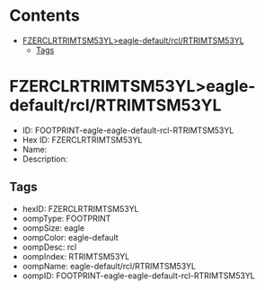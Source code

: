 



Contents
========

* [FZERCLRTRIMTSM53YL>eagle-default/rcl/RTRIMTSM53YL](#fzerclrtrimtsm53yleagle-defaultrclrtrimtsm53yl)
	* [Tags](#tags)

# FZERCLRTRIMTSM53YL>eagle-default/rcl/RTRIMTSM53YL

- ID: FOOTPRINT-eagle-eagle-default-rcl-RTRIMTSM53YL
- Hex ID: FZERCLRTRIMTSM53YL
- Name: 
- Description: 

## Tags

- hexID: FZERCLRTRIMTSM53YL
- oompType: FOOTPRINT
- oompSize: eagle
- oompColor: eagle-default
- oompDesc: rcl
- oompIndex: RTRIMTSM53YL
- oompName: eagle-default/rcl/RTRIMTSM53YL
- oompID: FOOTPRINT-eagle-eagle-default-rcl-RTRIMTSM53YL
